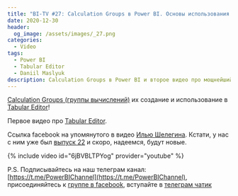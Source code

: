 ```yaml
---
title: "BI-TV #27: Calculation Groups в Power BI. Основы использования и продвинутые кейсы от Даниила Маслюка и Максима Зеленского"
date: 2020-12-30
header:
  og_image: /assets/images/_27.png
categories:
  - Video
tags:
  - Power BI
  - Tabular Editor
  - Daniil Maslyuk
description: Calculation Groups в Power BI и второе видео про мощнейший редактор для Power BI - Tabular Editor. Видео с Даниилом Маслюком.
---
```


[Calculation Groups (группы вычислений)](https://docs.microsoft.com/ru-ru/analysis-services/tabular-models/calculation-groups?view=asallproducts-allversions&WT.mc_id=DP-MVP-5002486) их создание и использование в [Tabular Editor](https://tabulareditor.com/)!

Первое видео про [Tabular Editor](https://bi-tv.ru/video/24_Tabular_editor_for_power_bi_1/).

Ссылка facebook на упомянутого в видео [Илью Шелегина](https://www.facebook.com/ilya.shelegin). Кстати, у нас с ним уже был [выпуск 22](https://bi-tv.ru/video/22_power_bi_report_server_by_Ilya_Shelegin/) и скоро, надеемся, будут новые. 


{% include video id="6jBVBLTPYog" provider="youtube" %}

P.S. Подписывайтесь на наш телеграм канал: [https://t.me/PowerBIChannel](https://t.me/PowerBIChannel), присоединяйтесь к [группе в facebook](https://www.facebook.com/groups/powerBiForever), вступайте в [телеграм чатик](https://t.me/PBI_Rus/)

<!--  
<style>.embed-container { position: relative; padding-bottom: 56.25%; height: 0; overflow: hidden; max-width: 100%; } .embed-container iframe, .embed-container object, .embed-container embed { position: absolute; top: 0; left: 0; width: 100%; height: 100%; }</style><div class='embed-container'><iframe src='https://www.youtube.com/embed/XY7qf1wlgyU' frameborder='0' allowfullscreen></iframe></div>
-->  